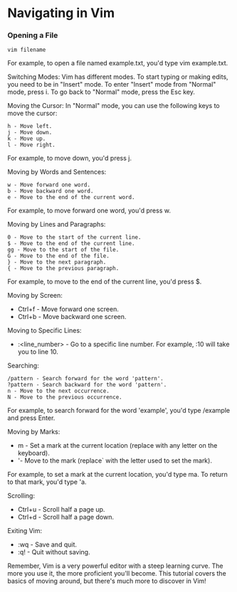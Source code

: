 # Navigating in Vim

### Opening a File
```
vim filename
```
For example, to open a file named example.txt, you'd type vim example.txt.

Switching Modes:
Vim has different modes. To start typing or making edits, you need to be in "Insert" mode. To enter "Insert" mode from "Normal" mode, press i. To go back to "Normal" mode, press the Esc key.

Moving the Cursor:
In "Normal" mode, you can use the following keys to move the cursor:

    h - Move left.
    j - Move down.
    k - Move up.
    l - Move right.

For example, to move down, you'd press j.

Moving by Words and Sentences:

    w - Move forward one word.
    b - Move backward one word.
    e - Move to the end of the current word.

For example, to move forward one word, you'd press w.

Moving by Lines and Paragraphs:

    0 - Move to the start of the current line.
    $ - Move to the end of the current line.
    gg - Move to the start of the file.
    G - Move to the end of the file.
    } - Move to the next paragraph.
    { - Move to the previous paragraph.

For example, to move to the end of the current line, you'd press $.

Moving by Screen:

- Ctrl+f - Move forward one screen.
- Ctrl+b - Move backward one screen.

Moving to Specific Lines:

- :<line_number> - Go to a specific line number. For example, :10 will take you to line 10.

Searching:

    /pattern - Search forward for the word 'pattern'.
    ?pattern - Search backward for the word 'pattern'.
    n - Move to the next occurrence.
    N - Move to the previous occurrence.

For example, to search forward for the word 'example', you'd type /example and press Enter.

Moving by Marks:

- m<letter> - Set a mark at the current location (replace <letter> with any letter on the keyboard).
- '<letter>- Move to the mark (replace<letter>` with the letter used to set the mark).

For example, to set a mark at the current location, you'd type ma. To return to that mark, you'd type 'a.

Scrolling:

- Ctrl+u - Scroll half a page up.
- Ctrl+d - Scroll half a page down.

Exiting Vim:

- :wq - Save and quit.
- :q! - Quit without saving.

Remember, Vim is a very powerful editor with a steep learning curve. The more you use it, the more proficient you'll become. This tutorial covers the basics of moving around, but there's much more to discover in Vim!
